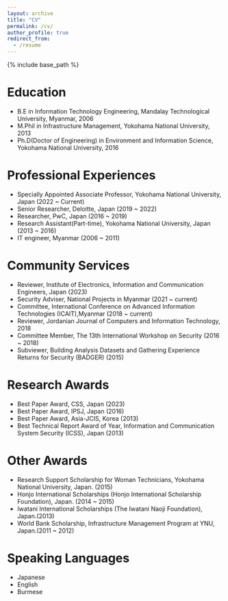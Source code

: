 ```yaml
---
layout: archive
title: "CV"
permalink: /cv/
author_profile: true
redirect_from:
  - /resume
---
```


{% include base_path %}

Education
======
* B.E in Information Technology Engineering, Mandalay Technological University, Myanmar, 2006
* M.Phil in Infrastructure Management, Yokohama National University, 2013
* Ph.D(Doctor of Engineering) in Environment and Information Science,  Yokohama National University, 2016

Professional Experiences
======

* Specially Appointed Associate Professor, Yokohama National University, Japan (2022 ~ Current)
* Senior Researcher, Deloitte, Japan (2019 ~ 2022)
* Researcher, PwC, Japan (2016 ~ 2019)
* Research Assistant(Part-time), Yokohama National University, Japan (2013 ~ 2016)
* IT engineer, Myanmar (2006 ~ 2011)


Community Services
======

* Reviewer, Institute of Electronics, Information and Communication Engineers, Japan (2023)
* Security Adviser, National Projects in Myanmar (2021 ~ current)
* Committee, International Conference on Advanced Information Technologies (ICAIT),Myanmar (2018 ~ current)
* Reviewer, Jordanian Journal of Computers and Information Technology, 2018
* Committee Member, The 13th International Workshop on Security (2016 ~ 2018)
* Subviewer, Building Analysis Datasets and Gathering Experience Returns for Security (BADGER) (2015)


Research Awards
======

* Best Paper Award, CSS, Japan (2023)
* Best Paper Award, IPSJ, Japan (2016)
* Best Paper Award, Asia-JCIS, Korea (2013)
* Best Technical Report Award of Year, Information and Communication System Security (ICSS), Japan (2013)


Other Awards
======

* Research Support Scholarship for Woman Technicians, Yokohama National University, Japan. (2015)
* Honjo International Scholarships (Honjo International Scholarship Foundation), Japan. (2014 ~ 2015)
* Iwatani International Scholarships (The Iwatani Naoji Foundation), Japan.(2013)
* World Bank Scholarship, Infrastructure Management Program at YNU, Japan.(2011 ~ 2012)


Speaking Languages
======

* Japanese
* English
* Burmese


<!--
Publications
======
  <ul>{% for post in site.publications %}
    {% include archive-single-cv.html %}
  {% endfor %}</ul>
  
Talks
======
  <ul>{% for post in site.talks %}
    {% include archive-single-talk-cv.html %}
  {% endfor %}</ul>
  
Teaching
======
  <ul>{% for post in site.teaching %}
    {% include archive-single-cv.html %}
  {% endfor %}</ul>
  
Service and leadership
======
* Currently signed in to 43 different slack teams
-->
<script async src="https://www.googletagmanager.com/gtag/js?id=UA-109236000-1"></script>
<script>
  window.dataLayer = window.dataLayer || [];
  function gtag(){dataLayer.push(arguments);}
  gtag('js', new Date());

  gtag('config', 'UA-109236000-1');
</script>